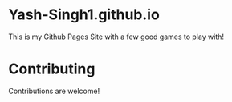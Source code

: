 # Yash-Singh1.github.io
This is my Github Pages Site with a few good games to play with!
# Contributing
Contributions are welcome!
